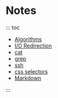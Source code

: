 # Notes

::: toc
* [Algorithms](algorithms/index.md)
* [I/O Redirection](io_redirection.md)
* [cat](cat.md)
* [grep](grep.md)
* [ssh](ssh.md)
* [css selectors](css_selectors.md)
* [Markdown](markdown.md)

:::


